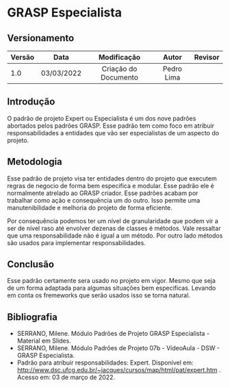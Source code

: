 # GRASP Especialista

## Versionamento

| Versão |    Data    |     Modificação      |   Autor    | Revisor |
| ------ | :--------: | :------------------: | :--------: | :-----: |
| 1.0    | 03/03/2022 | Criação do Documento | Pedro Lima |         |

## Introdução

O padrão de projeto Expert ou Especialista é um dos nove padrões abortados pelos padrões GRASP.
Esse padrão tem como foco em atribuir responsabilidades a entidades que vão ser especialistas de um aspecto do projeto.

## Metodologia

Esse padrão de projeto visa ter entidades dentro do projeto que executem regras de negocio de forma bem especifica e modular. Esse padrão ele é normalmente atrelado ao GRASP criador. Esse padrões acabam por trabalhar como ação e consequência um do outro. Isso permite uma manutenibilidade e melhoria do projeto de forma eficiente.

Por consequência podemos ter um nível de granularidade que podem vir a ser de nível raso até envolver dezenas de classes é métodos. Vale ressaltar que uma responsabilidade não é igual a um método. Por outro lado métodos são usados para implementar responsabilidades.

## Conclusão

Esse padrão certamente sera usado no projeto em vigor. Mesmo que seja de um forma adaptada para algumas situações bem especificas. Levando em conta os fremeworks que serão usados isso se torna natural.

## Bibliografia

* SERRANO, Milene. Módulo Padrões de Projeto GRASP Especialista - Material em Slides.
* SERRANO, Milene. Módulo Padrões de Projeto 07b - VídeoAula - DSW - GRASP Especialista.
* Padrão para atribuir responsabilidades: Expert. Disponível em: http://www.dsc.ufcg.edu.br/~jacques/cursos/map/html/pat/expert.htm . Acesso em: 03 de março de 2022.